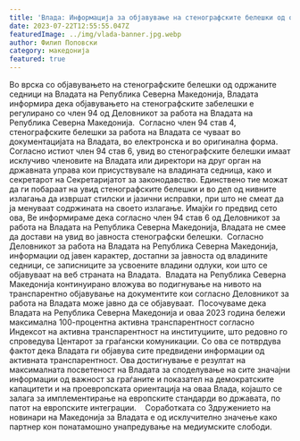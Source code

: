 ```yaml
---
title: 'Влада: Информација за објавување на стенографските белешки од одржаните седници на Владата на Република Северна Македонија - 22 ЈУЛИ 2023'
date: 2023-07-22T12:55:55.047Z
featuredImage: ../img/vlada-banner.jpg.webp
author: Филип Поповски
category: македонија
featured: true
---
```

Во врска со објавувањето на стенографските белешки од одржаните седници на Владата на Република Северна Македонија, Владата информира дека објавувањето на стенографските забелешки е регулирано со член 94 од Деловникот за работа на Владата на Република Северна Македонија. 
Согласно член 94 став 4, стенографските белешки за работа на Владата се чуваат во документацијата на Владата, во електронска и во оригинална форма. 
Согласно истиот член 94 став 6, увид во стенографските белешки имаат исклучиво членовите на Владата или директори на друг орган на државната управа кои присуствувале на владината седница, како и секретарот на Секретаријатот за законодавство. Единствено тие можат да ги побараат на увид стенографските белешки и во дел од нивните излагања да извршат стилски и јазични исправки, при што не смеат да ја менуваат содржината на своето излагање. Имајќи го предвид сето ова, Ве информираме дека согласно член 94 став 6 од Деловникот за работа на Владата на Република Северна Македонија, Владата не смее да достави на увид во јавноста стенографски белешки. 
Согласно Деловникот за работа на Владата на Република Северна Македонија, информации од јавен карактер, достапни за јавноста од владините седници, се записниците за усвоените владини одлуки, кои што се објавуваат на веб страната на Владата. 
Владата на Република Северна Македонија континуирано вложува во подигнување на нивото на транспарентно објавување на документите кои согласно Деловникот за работа на Владата може јавно да се објавуваат. 
Посочуваме дека Владата на Република Северна Македонија и оваа 2023 година бележи максимална 100-процентна активна транспарентност согласно Индексот на активна транспарентност на институциите, што редовно го спроведува Центарот за граѓански комуникации. Со ова се потврдува фактот дека Владата ги објавува сите предвидени информации од активната транспарентност.
Ова достигнување е резултат на максималната посветеност на Владата за споделување на сите значајни информации од важност за граѓаните и показател на демократските капацитети и на проевропската ориентација на оваа Влада, којашто се залага за имплементирање на европските стандарди во државата, по патот на европските интеграции.
  
Соработката со Здружението на новинари на Македонија за Владата е од исклучително значење како партнер кон понатамошно унапредување на медиумските слободи.
